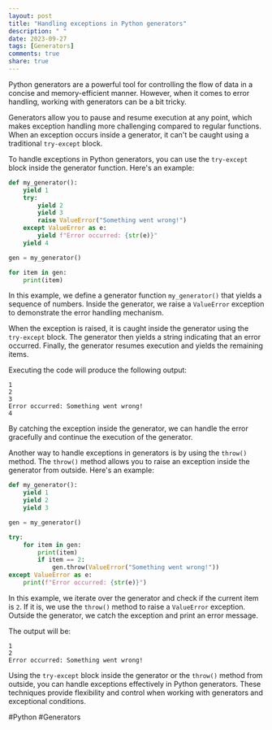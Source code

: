 ```yaml
---
layout: post
title: "Handling exceptions in Python generators"
description: " "
date: 2023-09-27
tags: [Generators]
comments: true
share: true
---
```


Python generators are a powerful tool for controlling the flow of data in a concise and memory-efficient manner. However, when it comes to error handling, working with generators can be a bit tricky.

Generators allow you to pause and resume execution at any point, which makes exception handling more challenging compared to regular functions. When an exception occurs inside a generator, it can't be caught using a traditional `try-except` block.

To handle exceptions in Python generators, you can use the `try-except` block inside the generator function. Here's an example:

```python
def my_generator():
    yield 1
    try:
        yield 2
        yield 3
        raise ValueError("Something went wrong!")
    except ValueError as e:
        yield f"Error occurred: {str(e)}"
    yield 4

gen = my_generator()

for item in gen:
    print(item)
```

In this example, we define a generator function `my_generator()` that yields a sequence of numbers. Inside the generator, we raise a `ValueError` exception to demonstrate the error handling mechanism.

When the exception is raised, it is caught inside the generator using the `try-except` block. The generator then yields a string indicating that an error occurred. Finally, the generator resumes execution and yields the remaining items.

Executing the code will produce the following output:

```
1
2
3
Error occurred: Something went wrong!
4
```

By catching the exception inside the generator, we can handle the error gracefully and continue the execution of the generator.

Another way to handle exceptions in generators is by using the `throw()` method. The `throw()` method allows you to raise an exception inside the generator from outside. Here's an example:

```python
def my_generator():
    yield 1
    yield 2
    yield 3

gen = my_generator()

try:
    for item in gen:
        print(item)
        if item == 2:
            gen.throw(ValueError("Something went wrong!"))
except ValueError as e:
    print(f"Error occurred: {str(e)}")
```

In this example, we iterate over the generator and check if the current item is `2`. If it is, we use the `throw()` method to raise a `ValueError` exception. Outside the generator, we catch the exception and print an error message.

The output will be:

```
1
2
Error occurred: Something went wrong!
```

Using the `try-except` block inside the generator or the `throw()` method from outside, you can handle exceptions effectively in Python generators. These techniques provide flexibility and control when working with generators and exceptional conditions.

#Python #Generators